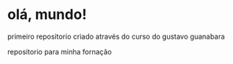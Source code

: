 # olá, mundo!

 primeiro repositorio criado através do curso do gustavo guanabara

 repositorio para minha fornação 
